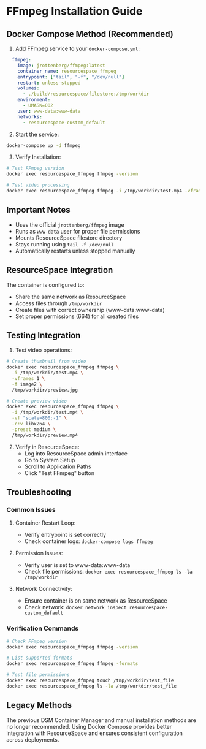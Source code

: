 # FFmpeg Installation Guide

## Docker Compose Method (Recommended)

1. Add FFmpeg service to your `docker-compose.yml`:
```yaml
  ffmpeg:
    image: jrottenberg/ffmpeg:latest
    container_name: resourcespace_ffmpeg
    entrypoint: ["tail", "-f", "/dev/null"]
    restart: unless-stopped
    volumes:
      - ./build/resourcespace/filestore:/tmp/workdir
    environment:
      - UMASK=002
    user: www-data:www-data
    networks:
      - resourcespace-custom_default
```

2. Start the service:
```bash
docker-compose up -d ffmpeg
```

3. Verify Installation:
```bash
# Test FFmpeg version
docker exec resourcespace_ffmpeg ffmpeg -version

# Test video processing
docker exec resourcespace_ffmpeg ffmpeg -i /tmp/workdir/test.mp4 -vframes 1 /tmp/workdir/thumbnail.jpg
```

## Important Notes

- Uses the official `jrottenberg/ffmpeg` image
- Runs as `www-data` user for proper file permissions
- Mounts ResourceSpace filestore directory
- Stays running using `tail -f /dev/null`
- Automatically restarts unless stopped manually

## ResourceSpace Integration

The container is configured to:
- Share the same network as ResourceSpace
- Access files through `/tmp/workdir`
- Create files with correct ownership (www-data:www-data)
- Set proper permissions (664) for all created files

## Testing Integration

1. Test video operations:
```bash
# Create thumbnail from video
docker exec resourcespace_ffmpeg ffmpeg \
  -i /tmp/workdir/test.mp4 \
  -vframes 1 \
  -f image2 \
  /tmp/workdir/preview.jpg

# Create preview video
docker exec resourcespace_ffmpeg ffmpeg \
  -i /tmp/workdir/test.mp4 \
  -vf "scale=800:-1" \
  -c:v libx264 \
  -preset medium \
  /tmp/workdir/preview.mp4
```

2. Verify in ResourceSpace:
   - Log into ResourceSpace admin interface
   - Go to System Setup
   - Scroll to Application Paths
   - Click "Test FFmpeg" button

## Troubleshooting

### Common Issues

1. Container Restart Loop:
   - Verify entrypoint is set correctly
   - Check container logs: `docker-compose logs ffmpeg`

2. Permission Issues:
   - Verify user is set to www-data:www-data
   - Check file permissions: `docker exec resourcespace_ffmpeg ls -la /tmp/workdir`

3. Network Connectivity:
   - Ensure container is on same network as ResourceSpace
   - Check network: `docker network inspect resourcespace-custom_default`

### Verification Commands

```bash
# Check FFmpeg version
docker exec resourcespace_ffmpeg ffmpeg -version

# List supported formats
docker exec resourcespace_ffmpeg ffmpeg -formats

# Test file permissions
docker exec resourcespace_ffmpeg touch /tmp/workdir/test_file
docker exec resourcespace_ffmpeg ls -la /tmp/workdir/test_file
```

## Legacy Methods

The previous DSM Container Manager and manual installation methods are no longer recommended. Using Docker Compose provides better integration with ResourceSpace and ensures consistent configuration across deployments. 